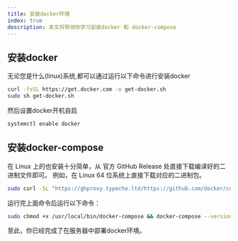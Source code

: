 ```yaml
---
title: 安装docker环境
index: true
description: 本文将带领你学习安装docker 和 docker-compose
---
```

## 安装docker
无论您是什么(linux)系统,都可以通过运行以下命令进行安装docker
```bash
curl -fsSL https://get.docker.com -o get-docker.sh
sudo sh get-docker.sh
```
然后设置docker开机自启
```bash
systemctl enable docker
```
## 安装docker-compose
在 Linux 上的也安装十分简单，从 官方 GitHub Release 处直接下载编译好的二进制文件即可。
例如，在 Linux 64 位系统上直接下载对应的二进制包。
```bash
sudo curl -SL "https://ghproxy.typecho.ltd/https://github.com/docker/compose/releases/download/v2.19.0/docker-compose-$(uname -s)-$(uname -m)" -o /usr/local/bin/docker-compose > /usr/local/bin/docker-compose
```
运行完上面命令后运行以下命令：
```bash
sudo chmod +x /usr/local/bin/docker-compose && docker-compose --version
```

至此，你已经完成了在服务器中部署docker环境。